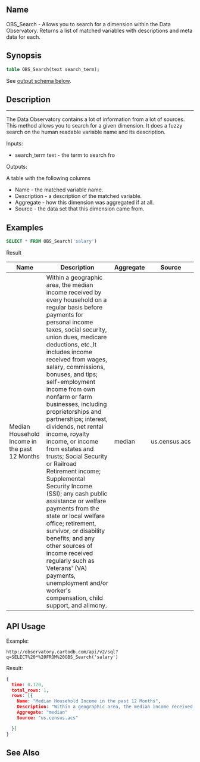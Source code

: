 ## Name

OBS_Search - Allows you to search for a dimension within the Data Observatory.
Returns a list of matched variables with descriptions and meta data for each.

## Synopsis

```sql
table OBS_Search(text search_term);
```
See [output schema below](#Examples).

## Description
***

The Data Observatory contains a lot of information from a lot of sources. This
method allows you to search for a given dimension. It does a fuzzy search on
the human readable variable name and its description.

Inputs:

- search_term text - the term to search fro

Outputs:

A table with the following columns

- Name - the matched variable name.
- Description - a description of the matched variable.
- Aggregate - how this dimension was aggregated if at all.
- Source - the data set that this dimension came from.


## Examples

```sql
SELECT * FROM OBS_Search('salary')
```

Result

| Name                                          | Description                                                                                                                                                                                                                                                                                                                                                                                                                                                                                                                                                                                                                                                                                                                                                                                                                                                        | Aggregate | Source        |
|-----------------------------------------------|--------------------------------------------------------------------------------------------------------------------------------------------------------------------------------------------------------------------------------------------------------------------------------------------------------------------------------------------------------------------------------------------------------------------------------------------------------------------------------------------------------------------------------------------------------------------------------------------------------------------------------------------------------------------------------------------------------------------------------------------------------------------------------------------------------------------------------------------------------------------|-----------|---------------|
| Median Household Income in the past 12 Months | Within a geographic area, the median income received by every household on a regular basis before payments for personal income taxes, social security, union dues, medicare deductions, etc.,It includes income received from wages, salary, commissions, bonuses, and tips; self-employment income from own nonfarm or farm businesses, including proprietorships and partnerships; interest, dividends, net rental income, royalty income, or income from estates and trusts; Social Security or Railroad Retirement income; Supplemental Security Income (SSI); any cash public assistance or welfare payments from the state or local welfare office; retirement, survivor, or disability benefits; and any other sources of income received regularly such as Veterans' (VA) payments, unemployment and/or worker's compensation, child support, and alimony. | median    | us.census.acs |

## API Usage

Example:

```text
http://observatory.cartodb.com/api/v2/sql?q=SELECT%20*%20FROM%20OBS_Search('salary')
```

Result:

```json
{
  time: 0.120,
  total_rows: 1,
  rows: [{
    Name: "Median Household Income in the past 12 Months",
    Description: "Within a geographic area, the median income received by every household on a regular basis before payments for personal income taxes, social security, union dues, medicare deductions, etc.,It includes income received from wages, salary, commissions, bonuses, and tips; self-employment income from own nonfarm or farm businesses, including proprietorships and partnerships; interest, dividends, net rental income, royalty income, or income from estates and trusts; Social Security or Railroad Retirement income; Supplemental Security Income (SSI); any cash public assistance or welfare payments from the state or local welfare office; retirement, survivor, or disability benefits; and any other sources of income received regularly such as Veterans' (VA) payments, unemployment and/or worker's compensation, child support, and alimony.",
    Aggregate: "median"
    Source: "us.census.acs"

  }]
}
```

## See Also
